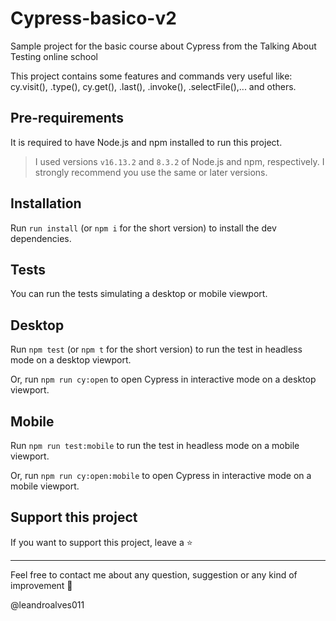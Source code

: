 # Cypress-basico-v2

Sample project for the basic course about Cypress from the Talking About Testing online school

This project contains some features and commands very useful like: cy.visit(), .type(), cy.get(), .last(), .invoke(), .selectFile(),... and others.

## Pre-requirements

It is required to have Node.js and npm installed to run this project.

> I used versions `v16.13.2` and `8.3.2` of Node.js and npm, respectively. I strongly recommend you use the same or later versions.

## Installation

Run `run install` (or `npm i` for the short version) to install the dev dependencies.

## Tests

You can run the tests simulating a desktop or mobile viewport.

## Desktop

Run `npm test` (or `npm t` for the short version) to run the test in headless mode on a desktop viewport.

Or, run `npm run cy:open` to open Cypress in interactive mode on a desktop viewport.

## Mobile

Run `npm run test:mobile` to run the test in headless mode on a mobile viewport.

Or, run `npm run cy:open:mobile` to open Cypress in interactive mode on a mobile viewport.

## Support this project

If you want to support this project, leave a ⭐

___

Feel free to contact me about any question, suggestion or any kind of improvement 💚

@leandroalves011
